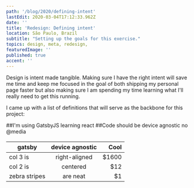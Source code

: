 ```yaml
---
path: '/blog/2020/defining-intent'
lastEdit: 2020-03-04T17:12:33.962Z
date: ''
title: 'Redesign: Defining intent'
location: São Paulo, Brazil
subtitle: "Setting up the goals for this exercise."
topics: design, meta, redesign, 
featuredImage: ''
published: true
accent: ''
---
```


Design is intent made tangible. Making sure I have the right intent will save me time and keep me focused in the goal of both shipping my personal page faster but also making sure I am spending my time learning what I'll really need to get this running.

I came up with a list of definitions that will serve as the backbone for this project:

##I'm using GatsbyJS
learning react
##Code should be device agnostic
no @media
####
|gatsby         |device agnostic | Cool  |
| ------------- |:-------------: | -----:|
| col 3 is      | right-aligned  | $1600 |
| col 2 is      | centered       |   $12 |
| zebra stripes | are neat       |    $1 |